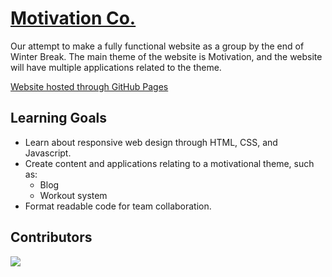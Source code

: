 # [Motivation Co.](https://motivation-co.github.io/motivation-co/index.html)

Our attempt to make a fully functional website as a group by the end of Winter Break. The main theme of the website is Motivation, and the website will have multiple applications related to the theme.

[Website hosted through GitHub Pages](https://motivation-co.github.io/motivation-co/index.html)

## Learning Goals

- Learn about responsive web design through HTML, CSS, and Javascript.
- Create content and applications relating to a motivational theme, such as:
  - Blog
  - Workout system
- Format readable code for team collaboration.

## Contributors

<a
    href="https://github.com/motivation-co/motivation-co/graphs/contributors">
  <img
    src="https://contrib.rocks/image?repo=motivation-co/motivation-co" />
</a>
